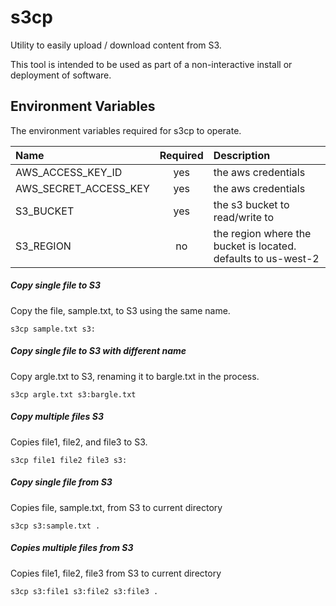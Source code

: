 s3cp
==

Utility to easily upload / download content from S3.

This tool is intended to be used as part of a non-interactive install or deployment of software.

## Environment Variables

The environment variables required for s3cp to operate.

|Name|Required|Description|
|:--|:--:|:---|
|AWS_ACCESS_KEY_ID|yes|the aws credentials|
|AWS_SECRET_ACCESS_KEY|yes|the aws credentials|
|S3_BUCKET|yes|the s3 bucket to read/write to|
|S3_REGION|no|the region where the bucket is located.  defaults to us-west-2|

##### Copy single file to S3

Copy the file, sample.txt, to S3 using the same name.

```
s3cp sample.txt s3:
```

##### Copy single file to S3 with different name

Copy argle.txt to S3, renaming it to bargle.txt in the process.

```
s3cp argle.txt s3:bargle.txt
```

##### Copy multiple files S3

Copies file1, file2, and file3 to S3.

```
s3cp file1 file2 file3 s3:
```

##### Copy single file from S3

Copies file, sample.txt, from S3 to current directory

```
s3cp s3:sample.txt .
```

##### Copies multiple files from S3

Copies file1, file2, file3 from S3 to current directory

```
s3cp s3:file1 s3:file2 s3:file3 .
```
